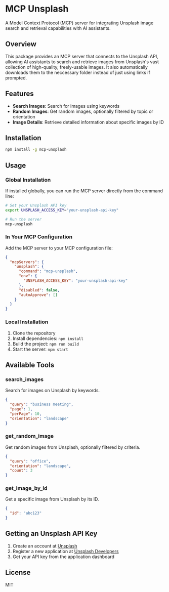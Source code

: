 # MCP Unsplash

A Model Context Protocol (MCP) server for integrating Unsplash image search and retrieval capabilities with AI assistants.

## Overview

This package provides an MCP server that connects to the Unsplash API, allowing AI assistants to search and retrieve images from Unsplash's vast collection of high-quality, freely-usable images. It also automatically downloads them to the neccessary folder instead of just using links if prompted.

## Features

- **Search Images**: Search for images using keywords
- **Random Images**: Get random images, optionally filtered by topic or orientation
- **Image Details**: Retrieve detailed information about specific images by ID

## Installation

```bash
npm install -g mcp-unsplash
```

## Usage

### Global Installation

If installed globally, you can run the MCP server directly from the command line:

```bash
# Set your Unsplash API key
export UNSPLASH_ACCESS_KEY="your-unsplash-api-key"

# Run the server
mcp-unsplash
```

### In Your MCP Configuration

Add the MCP server to your MCP configuration file:

```json
{
  "mcpServers": {
    "unsplash": {
      "command": "mcp-unsplash",
      "env": {
        "UNSPLASH_ACCESS_KEY": "your-unsplash-api-key"
      },
      "disabled": false,
      "autoApprove": []
    }
  }
}
```

### Local Installation

1. Clone the repository
2. Install dependencies: `npm install`
3. Build the project: `npm run build`
4. Start the server: `npm start`

## Available Tools

### search_images

Search for images on Unsplash by keywords.

```json
{
  "query": "business meeting",
  "page": 1,
  "perPage": 10,
  "orientation": "landscape"
}
```

### get_random_image

Get random images from Unsplash, optionally filtered by criteria.

```json
{
  "query": "office",
  "orientation": "landscape",
  "count": 3
}
```

### get_image_by_id

Get a specific image from Unsplash by its ID.

```json
{
  "id": "abc123"
}
```

## Getting an Unsplash API Key

1. Create an account at [Unsplash](https://unsplash.com/)
2. Register a new application at [Unsplash Developers](https://unsplash.com/developers)
3. Get your API key from the application dashboard

## License

MIT
